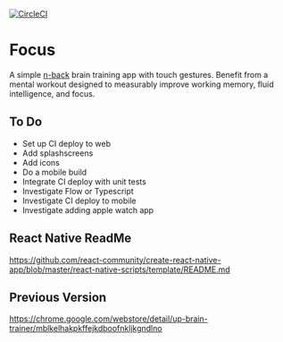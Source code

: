 [![CircleCI](https://circleci.com/gh/benshope/focus.svg?style=shield)](https://circleci.com/gh/benshope/focus)

# Focus
A simple [n-back](https://en.wikipedia.org/wiki/N-back) brain training app with touch gestures.  Benefit from a mental workout designed to measurably improve working memory, fluid intelligence, and focus.

## To Do ##
- Set up CI deploy to web
- Add splashscreens
- Add icons
- Do a mobile build
- Integrate CI deploy with unit tests
- Investigate Flow or Typescript
- Investigate CI deploy to mobile
- Investigate adding apple watch app

## React Native ReadMe
https://github.com/react-community/create-react-native-app/blob/master/react-native-scripts/template/README.md

## Previous Version
https://chrome.google.com/webstore/detail/up-brain-trainer/mblkelhakpkffejkdboofnkljkgndlno
